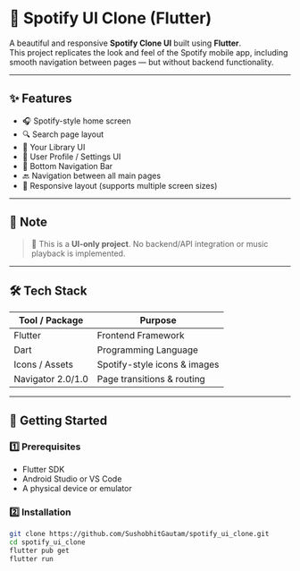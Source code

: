 # 🎵 Spotify UI Clone (Flutter)

A beautiful and responsive **Spotify Clone UI** built using **Flutter**.  
This project replicates the look and feel of the Spotify mobile app, including smooth navigation between pages — but without backend functionality.

---

## ✨ Features

- 🎧 Spotify-style home screen
- 🔍 Search page layout
- 📁 Your Library UI
- 👤 User Profile / Settings UI
- 🔁 Bottom Navigation Bar
- 🔙 Navigation between all main pages
- 📱 Responsive layout (supports multiple screen sizes)

---

## 🚧 Note

> 🚫 This is a **UI-only project**. No backend/API integration or music playback is implemented.

---

## 🛠️ Tech Stack

| Tool / Package     | Purpose                             |
|--------------------|-------------------------------------|
| Flutter            | Frontend Framework                  |
| Dart               | Programming Language                |
| Icons / Assets     | Spotify-style icons & images        |
| Navigator 2.0/1.0  | Page transitions & routing          |

---


## 🚀 Getting Started

### 1️⃣ Prerequisites

- Flutter SDK  
- Android Studio or VS Code  
- A physical device or emulator

### 2️⃣ Installation

```bash
git clone https://github.com/SushobhitGautam/spotify_ui_clone.git
cd spotify_ui_clone
flutter pub get
flutter run
